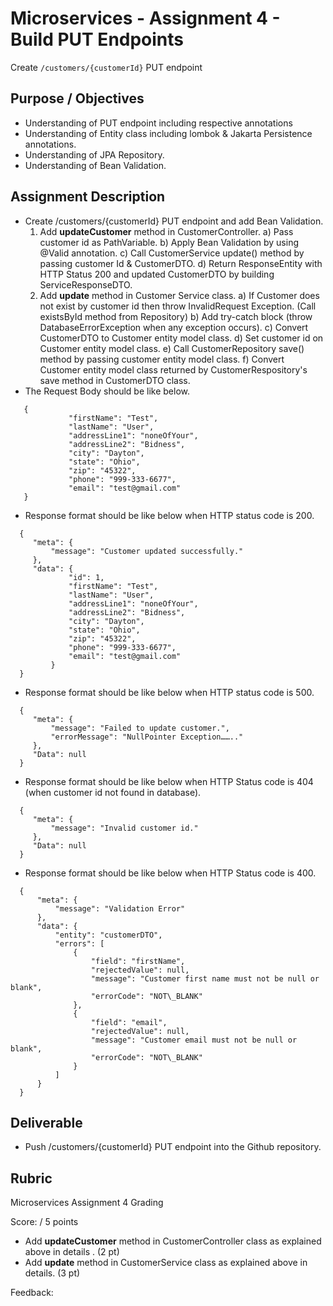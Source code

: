 # Microservices - Assignment 4 - Build PUT Endpoints

Create `/customers/{customerId}` PUT endpoint

## Purpose / Objectives

- Understanding of PUT endpoint including respective annotations  
- Understanding of Entity class including lombok & Jakarta Persistence annotations.  
- Understanding of JPA Repository.  
- Understanding of Bean Validation.

## Assignment Description

* Create /customers/{customerId} PUT endpoint and add Bean Validation.
  1. Add **updateCustomer** method in CustomerController.
     a) Pass customer id as PathVariable.
     b) Apply Bean Validation by using @Valid annotation.
     c) Call CustomerService update() method by passing customer Id & CustomerDTO.
     d) Return ResponseEntity with HTTP Status 200 and updated CustomerDTO by building ServiceResponseDTO.
  2. Add **update** method in Customer Service class.
     a) If Customer does not exist by customer id then throw InvalidRequest Exception. (Call existsById method from Repository)
     b) Add try-catch block (throw DatabaseErrorException when any exception occurs).
     c) Convert CustomerDTO to Customer entity model class.
     d) Set customer id on Customer entity model class.
     e) Call CustomerRepository save() method by passing customer entity model class.
     f) Convert Customer entity model class returned by CustomerRespository's save method in CustomerDTO class.
* The Request Body should be like below.
```
   {  
             "firstName": "Test",  
             "lastName": "User",  
             "addressLine1": "noneOfYour",  
             "addressLine2": "Bidness",  
             "city": "Dayton",  
             "state": "Ohio",  
             "zip": "45322",  
             "phone": "999-333-6677",  
             "email": "test@gmail.com"  
   }
```
    
* Response format should be like below when HTTP status code is 200\.
```
  {  
     "meta": {  
         "message": "Customer updated successfully."  
     },  
     "data": {  
             "id": 1,  
             "firstName": "Test",  
             "lastName": "User",  
             "addressLine1": "noneOfYour",  
             "addressLine2": "Bidness",  
             "city": "Dayton",  
             "state": "Ohio",  
             "zip": "45322",  
             "phone": "999-333-6677",  
             "email": "test@gmail.com"  
         } 
  }
```
* Response format should be like below when HTTP status code is 500\.  
```
  {  
     "meta": {  
         "message": "Failed to update customer.",  
         "errorMessage": "NullPointer Exception…….."  
     },  
     "Data": null  
  }
```

* Response format should be like below when HTTP Status code is 404 (when customer id not found in database)\.
```
  {  
     "meta": {  
         "message": "Invalid customer id." 
     },  
     "Data": null  
  }
```
* Response format should be like below when HTTP Status code is 400\.
```
  {  
      "meta": {  
          "message": "Validation Error"  
      },  
      "data": {  
          "entity": "customerDTO",  
          "errors": [  
              {  
                  "field": "firstName",  
                  "rejectedValue": null,  
                  "message": "Customer first name must not be null or blank",  
                  "errorCode": "NOT\_BLANK"  
              },  
              {  
                  "field": "email",  
                  "rejectedValue": null,  
                  "message": "Customer email must not be null or blank",  
                  "errorCode": "NOT\_BLANK"  
              }  
          ]  
      }  
  }
```

## Deliverable

* Push /customers/{customerId} PUT endpoint into the Github repository.  
 
## Rubric

Microservices Assignment 4 Grading

Score:  / 5 points

- Add **updateCustomer** method in CustomerController class as explained above in details . (2 pt)
- Add **update** method in CustomerService class as explained above in details. (3 pt)

Feedback: 
